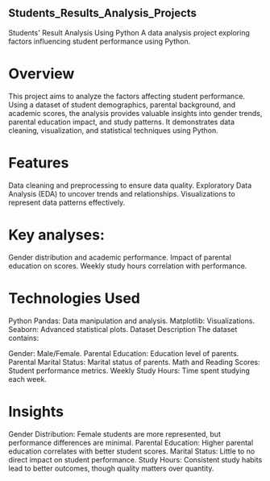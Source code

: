 ##  Students_Results_Analysis_Projects

Students' Result Analysis Using Python
A data analysis project exploring factors influencing student performance using Python.

# Overview
This project aims to analyze the factors affecting student performance. Using a dataset of student demographics, parental background, and academic scores, the analysis provides valuable insights into gender trends, parental education impact, and study patterns. It demonstrates data cleaning, visualization, and statistical techniques using Python.

# Features
Data cleaning and preprocessing to ensure data quality.
Exploratory Data Analysis (EDA) to uncover trends and relationships.
Visualizations to represent data patterns effectively.

# Key analyses:
Gender distribution and academic performance.
Impact of parental education on scores.
Weekly study hours correlation with performance.

# Technologies Used
Python
Pandas: Data manipulation and analysis.
Matplotlib: Visualizations.
Seaborn: Advanced statistical plots.
Dataset Description
The dataset contains:

Gender: Male/Female.
Parental Education: Education level of parents.
Parental Marital Status: Marital status of parents.
Math and Reading Scores: Student performance metrics.
Weekly Study Hours: Time spent studying each week.

# Insights
Gender Distribution: Female students are more represented, but performance differences are minimal.
Parental Education: Higher parental education correlates with better student scores.
Marital Status: Little to no direct impact on student performance.
Study Hours: Consistent study habits lead to better outcomes, though quality matters over quantity.
